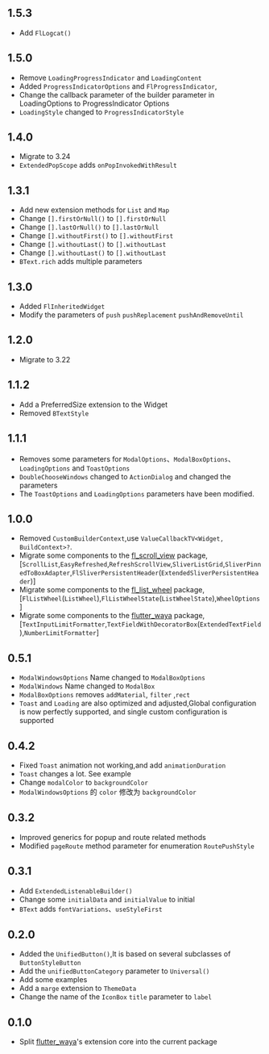 ## 1.5.3

* Add `FlLogcat()`

## 1.5.0

* Remove `LoadingProgressIndicator` and `LoadingContent`
* Added `ProgressIndicatorOptions` and `FlProgressIndicator`,
* Change the callback parameter of the builder parameter in LoadingOptions to ProgressIndicator Options
* `LoadingStyle` changed to `ProgressIndicatorStyle`

## 1.4.0

* Migrate to 3.24
* `ExtendedPopScope` adds `onPopInvokedWithResult`

## 1.3.1

* Add new extension methods for `List` and `Map`
* Change `[].firstOrNull()` to `[].firstOrNull`
* Change `[].lastOrNull()` to `[].lastOrNull`
* Change `[].withoutFirst()` to `[].withoutFirst`
* Change `[].withoutLast()` to `[].withoutLast`
* Change `[].withoutLast()` to `[].withoutLast`
* `BText.rich` adds multiple parameters

## 1.3.0

* Added `FlInheritedWidget`
* Modify the parameters of `push` `pushReplacement` `pushAndRemoveUntil`

## 1.2.0

* Migrate to 3.22

## 1.1.2

* Add a PreferredSize extension to the Widget
* Removed `BTextStyle`

## 1.1.1

* Removes some parameters for `ModalOptions`、`ModalBoxOptions`、`LoadingOptions` and `ToastOptions`
* `DoubleChooseWindows` changed to `ActionDialog` and changed the parameters
* The `ToastOptions` and `LoadingOptions` parameters have been modified.

## 1.0.0

* Removed `CustomBuilderContext`,use  `ValueCallbackTV<Widget, BuildContext>?`.
* Migrate some components to the [fl_scroll_view](https://pub.dev/packages/fl_scroll_view)
  package,[`ScrollList`,`EasyRefreshed`,`RefreshScrollView`,`SliverListGrid`,`SliverPinnedToBoxAdapter`,`FlSliverPersistentHeader`(`ExtendedSliverPersistentHeader`)]
* Migrate some components to the [fl_list_wheel](https://pub.dev/packages/fl_list_wheel)
  package,[`FlListWheel`(`ListWheel`),`FlListWheelState`(`ListWheelState`),`WheelOptions`]
* Migrate some components to the [flutter_waya](https://pub.dev/packages/flutter_waya)
  package,[`TextInputLimitFormatter`,`TextFieldWithDecoratorBox`(`ExtendedTextField`),`NumberLimitFormatter`]

## 0.5.1

* `ModalWindowsOptions` Name changed to `ModalBoxOptions`
* `ModalWindows` Name changed to `ModalBox`
* `ModalBoxOptions` removes `addMaterial`, `filter` ,`rect`
* `Toast` and `Loading` are also optimized and adjusted,Global configuration is now perfectly
  supported, and single custom configuration is supported

## 0.4.2

* Fixed `Toast` animation not working,and add `animationDuration`
* `Toast` changes a lot. See example
* Change `modalColor` to `backgroundColor`
* `ModalWindowsOptions` 的 `color` 修改为 `backgroundColor`

## 0.3.2

* Improved generics for popup and route related methods
* Modified `pageRoute` method parameter for enumeration `RoutePushStyle`

## 0.3.1

* Add `ExtendedListenableBuilder()`
* Change some `initialData` and `initialValue` to initial
* `BText` adds `fontVariations`、`useStyleFirst`

## 0.2.0

* Added the `UnifiedButton()`,It is based on several subclasses of `ButtonStyleButton`
* Add the `unifiedButtonCategory` parameter to `Universal()`
* Add some examples
* Add a `marge` extension to `ThemeData`
* Change the name of the `IconBox` `title` parameter to `label`

## 0.1.0

* Split [flutter_waya](https://pub.dev/packages/flutter_waya)'s extension core into the current
  package
